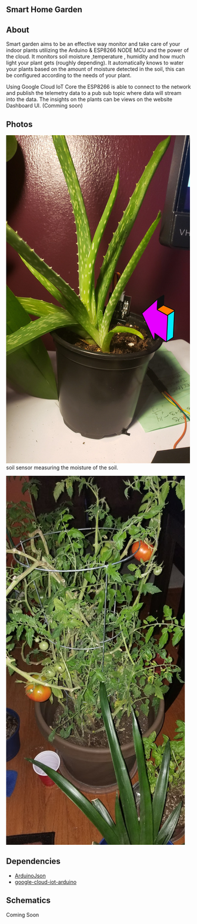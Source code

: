 ## Smart Home Garden
## About
 Smart garden aims to be an effective way monitor and take care of your indoor plants utilizing the Arduino & ESP8266 NODE MCU and the power of the cloud. It monitors soil moisture ,temperature , humidity and how much light your plant gets  (roughly depending). It automatically knows to water your plants based on the amount of moisture detected in the soil, this  can be configured according to the needs of your plant.

 Using Google Cloud IoT Core the ESP8266 is able to connect to the network and publish the telemetry data to a pub sub topic where data will stream into the data. The insights on the plants can be views on the website  Dashboard UI. (Comming soon)

## Photos
![picture of an aloe vera plant with sensor](20201126_142306.jpg)
soil sensor measuring the moisture of the soil.

![picture of a tomatoe plant](download_20201126_142038.jpg)

 ## Dependencies
 * [ArduinoJson](https://github.com/bblanchon/ArduinoJson)
 *  [google-cloud-iot-arduino](https://github.com/GoogleCloudPlatform/google-cloud-iot-arduino)


 ## Schematics

 Coming Soon



 
